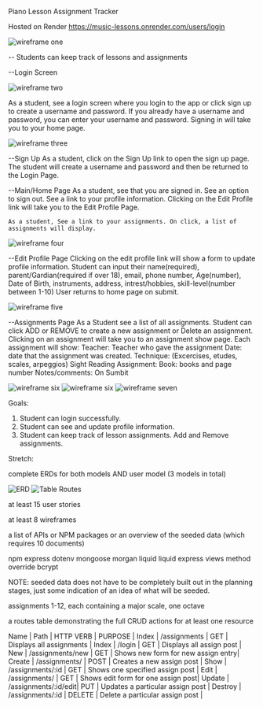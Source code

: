 Piano Lesson Assignment Tracker 

Hosted on Render https://music-lessons.onrender.com/users/login

![wireframe one](/assets/wireframes/layout.png)

-- Students can keep track of lessons and assignments

--Login Screen
 
  ![wireframe two](/assets/wireframes/login.png)


As a student, see a login screen where you login to the app or click sign up to create a username and password. If you already have a username and password, you can enter your username and password. Signing in will take you to your home page. 
 

 ![wireframe three](/assets/wireframes/sign_up.png)


--Sign Up
As a student, click on the Sign Up link to open the sign up page. The student will create a username and password and then be returned to the Login Page. 

--Main/Home Page
As a student, see that you are signed in. See an option to sign out. 
    See a link to your profile information. Clicking on the Edit Profile link will take you to the Edit Profile Page. 

    As a student, See a link to your assignments. On click, a list of assignments will display. 

![wireframe four](/assets/wireframes/main_page.png)


--Edit Profile Page
Clicking on the edit profile link will show a form to update profile information. Student can input their
     name(required), 
     parent/Gardian(required if over 18), 
     email, 
     phone number, 
     Age(number), 
     Date of Birth, 
     instruments, 
     address, 
     intrest/hobbies, 
     skill-level(number between 1-10)
User returns to home page on submit. 


 ![wireframe five](/assets/wireframes/profile_edit.png)


--Assignments Page
As a Student see a list of all assignments. Student can click ADD or REMOVE to create a new assignment or Delete an assignment. Clicking on an assignment will take you to an assignment show page. Each assignment will show:
    Teacher: Teacher who gave the assignment
    Date: date that the assignment was created.
    Technique: (Excercises, etudes, scales, arpeggios)
    Sight Reading Assignment: 
    Book: books and page number
    Notes/comments:
On Sumbit 

 ![wireframe six](/assets/wireframes/assignments_add.png)
 ![wireframe six](/assets/wireframes/assignments_show.png)
 ![wireframe seven](/assets/wireframes/assignments_edit.png)
 

Goals: 
1. Student can login successfully.
2. Student can see and update profile information.
3. Student can keep track of lesson assignments. Add and Remove assignments. 

Stretch:

complete ERDs for both models AND user model (3 models in total)

![ERD](/assets/ERD/ERD.png)
![Table Routes](/assets/routes/routes_table.png)

at least 15 user stories

at least 8 wireframes

a list of APIs or NPM packages or an overview of the seeded data (which requires 10 documents)

npm
express
dotenv
mongoose
morgan
liquid
liquid express views
method override
bcrypt

NOTE: seeded data does not have to be completely built out in the planning stages, just some indication of an idea of what will be seeded.

assignments 1-12, each containing a major scale, one octave


a routes table demonstrating the full CRUD actions for at least one resource

Name    |   Path                 |   HTTP VERB  |   PURPOSE                           |
Index   |   /assignments         |       GET    |   Displays all assignments          | 
Index   |   /login               |       GET    |   Displays all assign post          | 
New     |   /assignments/new     |       GET    |   Shows new form for new assign entry|
Create  |   /assignments/        |       POST   |   Creates a new assign post          |
Show    |   /assignments/:id     |       GET    |   Shows one specified assign post    |
Edit    |   /assignments/        |       GET    |   Shows edit form for one assign post|
Update  |   /assignments/:id/edit|       PUT    |   Updates a particular assign post   |
Destroy |   /assignments/:id     |       DELETE |   Delete a particular assign post    |

